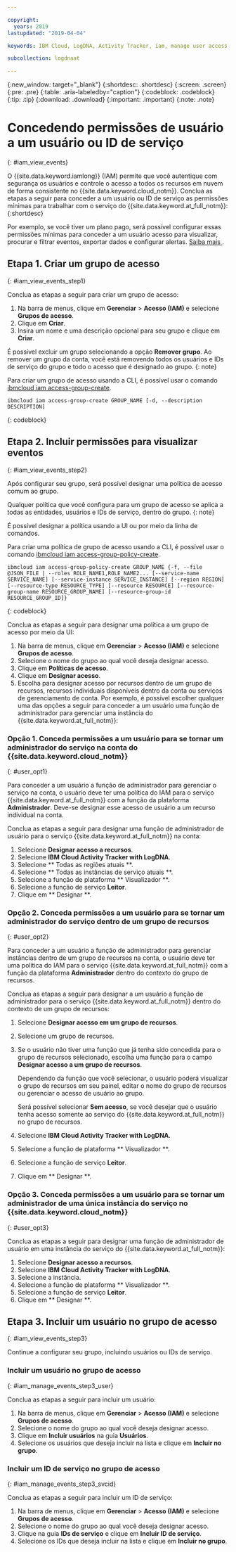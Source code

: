 ```yaml
---

copyright:
  years: 2019
lastupdated: "2019-04-04"

keywords: IBM Cloud, LogDNA, Activity Tracker, iam, manage user access, viewer

subcollection: logdnaat

---
```


{:new_window: target="_blank"}
{:shortdesc: .shortdesc}
{:screen: .screen}
{:pre: .pre}
{:table: .aria-labeledby="caption"}
{:codeblock: .codeblock}
{:tip: .tip}
{:download: .download}
{:important: .important}
{:note: .note}

 
# Concedendo permissões de usuário a um usuário ou ID de serviço
{: #iam_view_events}

O {{site.data.keyword.iamlong}} (IAM) permite que você autentique com segurança os usuários e controle o acesso a todos os recursos em nuvem de forma consistente no {{site.data.keyword.cloud_notm}}. Conclua as etapas a seguir para conceder a um usuário ou ID de serviço as permissões mínimas para trabalhar com o serviço do {{site.data.keyword.at_full_notm}}:
{:shortdesc}

Por exemplo, se você tiver um plano pago, será possível configurar essas permissões mínimas para conceder a um usuário acesso para visualizar, procurar e filtrar eventos, exportar dados e configurar alertas.
[ Saiba mais ](/docs/services/Activity-Tracker-with-LogDNA?topic=logdnaat-iam#iam).


## Etapa 1. Criar um grupo de acesso
{: #iam_view_events_step1}

Conclua as etapas a seguir para criar um grupo de acesso:

1. Na barra de menus, clique em **Gerenciar** &gt; **Acesso (IAM)** e selecione **Grupos de acesso**.
2. Clique em **Criar**.
3. Insira um nome e uma descrição opcional para seu grupo e clique em **Criar**.

É possível excluir um grupo selecionando a opção **Remover grupo**. Ao remover um grupo da conta, você está removendo todos os usuários e IDs de serviço do grupo e todo o acesso que é designado ao grupo.
{: note}

Para criar um grupo de acesso usando a CLI, é possível usar o comando [ibmcloud iam access-group-create](/docs/cli/reference/ibmcloud?topic=cloud-cli-ibmcloud_commands_iam#ibmcloud_iam_access_group_create).
```
ibmcloud iam access-group-create GROUP_NAME [-d, --description DESCRIPTION]
```
{: codeblock}



## Etapa 2. Incluir permissões para visualizar eventos
{: #iam_view_events_step2}

Após configurar seu grupo, será possível designar uma política de acesso comum ao grupo. 

Qualquer política que você configura para um grupo de acesso se aplica a todas as entidades, usuários e IDs de serviço, dentro do grupo.
{: note}

É possível designar a política usando a UI ou por meio da linha de comandos.

Para criar uma política de grupo de acesso usando a CLI, é possível usar o comando [ibmcloud iam access-group-policy-create](/docs/cli/reference/ibmcloud?topic=cloud-cli-ibmcloud_commands_iam#ibmcloud_iam_access_group_policy_create).

```
ibmcloud iam access-group-policy-create GROUP_NAME {-f, --file @JSON_FILE | --roles ROLE_NAME1,ROLE_NAME2... [--service-name SERVICE_NAME] [--service-instance SERVICE_INSTANCE] [--region REGION] [--resource-type RESOURCE_TYPE] [--resource RESOURCE] [--resource-group-name RESOURCE_GROUP_NAME] [--resource-group-id RESOURCE_GROUP_ID]}
```
{: codeblock}

Conclua as etapas a seguir para designar uma política a um grupo de acesso por meio da UI:

1. Na barra de menus, clique em **Gerenciar** &gt; **Acesso (IAM)** e selecione **Grupos de acesso**.
2. Selecione o nome do grupo ao qual você deseja designar acesso. 
3. Clique em **Políticas de acesso**.
4. Clique em **Designar acesso**.
5. Escolha para designar acesso por recursos dentro de um grupo de recursos, recursos individuais disponíveis dentro da conta ou serviços de gerenciamento de conta. Por exemplo, é possível escolher qualquer uma das opções a seguir para conceder a um usuário uma função de administrador para gerenciar uma instância do {{site.data.keyword.at_full_notm}}:


### Opção 1. Conceda permissões a um usuário para se tornar um administrador do serviço na conta do {{site.data.keyword.cloud_notm}}
{: #user_opt1}

Para conceder a um usuário a função de administrador para gerenciar o serviço na conta, o usuário deve ter uma política do IAM para o serviço {{site.data.keyword.at_full_notm}} com a função da plataforma **Administrador**. Deve-se designar esse acesso de usuário a um recurso individual na conta. 

Conclua as etapas a seguir para designar uma função de administrador de usuário para o serviço {{site.data.keyword.at_full_notm}} na conta: 

1. Selecione **Designar acesso a recursos**.
2. Selecione **IBM Cloud Activity Tracker with LogDNA**.
3. Selecione  ** Todas as regiões atuais **.
4. Selecione  ** Todas as instâncias de serviço atuais **.
5. Selecione a função de plataforma  ** Visualizador **.
6. Selecione a função de serviço **Leitor**.
7. Clique em  ** Designar **.

### Opção 2. Conceda permissões a um usuário para se tornar um administrador do serviço dentro de um grupo de recursos
{: #user_opt2}

Para conceder a um usuário a função de administrador para gerenciar instâncias dentro de um grupo de recursos na conta, o usuário deve ter uma política do IAM para o serviço {{site.data.keyword.at_full_notm}} com a função da plataforma **Administrador** dentro do contexto do grupo de recursos. 

Conclua as etapas a seguir para designar a um usuário a função de administrador para o serviço {{site.data.keyword.at_full_notm}} dentro do contexto de um grupo de recursos: 

1. Selecione **Designar acesso em um grupo de recursos**.
2. Selecione um grupo de recursos.
3. Se o usuário não tiver uma função que já tenha sido concedida para o grupo de recursos selecionado, escolha uma função para o campo **Designar acesso a um grupo de recursos**. 

    Dependendo da função que você selecionar, o usuário poderá visualizar o grupo de recursos em seu painel, editar o nome do grupo de recursos ou gerenciar o acesso de usuário ao grupo. 
    
    Será possível selecionar **Sem acesso**, se você desejar que o usuário tenha acesso somente ao serviço do {{site.data.keyword.at_full_notm}} no grupo de recursos.

4. Selecione **IBM Cloud Activity Tracker with LogDNA**.
5. Selecione a função de plataforma  ** Visualizador **.
6. Selecione a função de serviço **Leitor**.
7. Clique em  ** Designar **.

### Opção 3. Conceda permissões a um usuário para se tornar um administrador de uma única instância do serviço no {{site.data.keyword.cloud_notm}}
{: #user_opt3}

Conclua as etapas a seguir para designar uma função de administrador de usuário em uma instância do serviço do {{site.data.keyword.at_full_notm}}: 

1. Selecione **Designar acesso a recursos**.
2. Selecione **IBM Cloud Activity Tracker with LogDNA**.
3. Selecione a instância.
4. Selecione a função de plataforma  ** Visualizador **.
5. Selecione a função de serviço **Leitor**.
6. Clique em  ** Designar **.


## Etapa 3. Incluir um usuário no grupo de acesso
{: #iam_view_events_step3}

Continue a configurar seu grupo, incluindo usuários ou IDs de serviço.

### Incluir um usuário no grupo de acesso
{: #iam_manage_events_step3_user}

Conclua as etapas a seguir para incluir um usuário:

1. Na barra de menus, clique em **Gerenciar** &gt; **Acesso (IAM)** e selecione **Grupos de acesso**.
2. Selecione o nome do grupo ao qual você deseja designar acesso. 
3. Clique em **Incluir usuários** na guia **Usuários**.
4. Selecione os usuários que deseja incluir na lista e clique em **Incluir no grupo**.


### Incluir um ID de serviço no grupo de acesso
{: #iam_manage_events_step3_svcid}

Conclua as etapas a seguir para incluir um ID de serviço:

1. Na barra de menus, clique em **Gerenciar** &gt; **Acesso (IAM)** e selecione **Grupos de acesso**.
2. Selecione o nome do grupo ao qual você deseja designar acesso. 
3. Clique na guia **IDs de serviço** e clique em **Incluir ID de serviço**.
4. Selecione os IDs que deseja incluir na lista e clique em **Incluir no grupo**.


